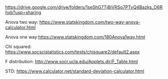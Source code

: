 https://drive.google.com/drive/folders/1seShG7TjBiVRSo7PTvQ4Bazks_O6Rhxb?usp=sharing


Anova two way:
https://www.statskingdom.com/two-way-anova-calculator.html

Anova one way:https://www.statskingdom.com/180Anova1way.html

Chi squared:
https://www.socscistatistics.com/tests/chisquare2/default2.aspx

F distribution:
http://www.socr.ucla.edu/Applets.dir/F_Table.html

STD:
https://www.calculator.net/standard-deviation-calculator.html
